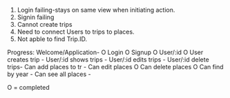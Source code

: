 1. Login failing-stays on same view when initiating action.
2. Signin failing
3. Cannot create trips
4. Need to connect Users to trips to places.
5. Not apble to find Trip.ID.




Progress:
Welcome/Application- O
Login                O
Signup               O
User/:id             O
User creates trip    -
User/:id shows trips -
User/:id edits trips -
User/:id delete trips-
Can add places to tr -
Can edit places      O
Can delete places    O
Can find by year     -
Can see all places   -

O = completed
